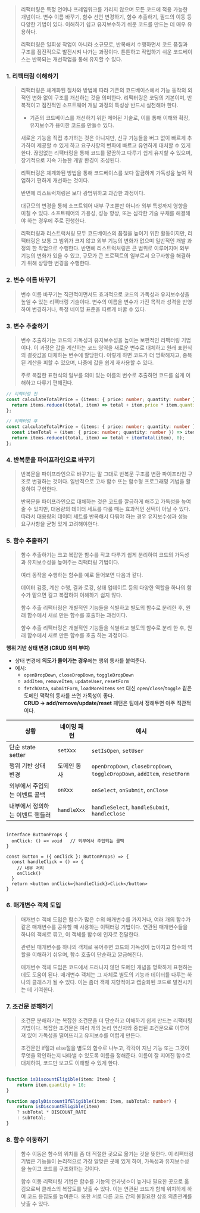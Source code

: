 > 리팩터링은 특정 언어나 프레임워크를 가리지 않으며 모든 코드에 적용 가능한 개념이다.
> 변수 이름 바꾸기, 함수 선언 변경하기, 함수 추출하기, 필드의 이동 등 다양한 기법이 있다.
> 이해하기 쉽고 유지보수하기 쉬운 코드를 만드는 데 매우 유용하다.
> 
> 리팩터링은 일회성 작업이 아니라 소규모로, 반복해서 수행하면서 코드 품질과 구조를 점진적으로 발전시켜 나가는 과정이다. 튼튼하고 작업하기 쉬운 코드베이스는 반복되는 개선작업을 통해 유지할 수 있다.


### 1. 리팩터링 이해하기

> 리팩터링은 체계화된 절차와 방법에 따라 기존의 코드베이스에서 기능 동작의 외적인 변화 없이 구조를 개선하는 것을 의미한다. 리팩터링은 코딩의 기본이며, 반복적이고 점진적인 소프트웨어 개발 과정의 특성상 반드시 실천해야 한다.
> 
> - 기존의 코드베이스를 개선하기 위한 제어된 기술로, 이를 통해 이해와 확장, 유지보수가 용이한 코드를 만들수 있다.
> 
> 새로운 기능을 직접 추가하는 것은 아니지만, 신규 기능들을 버그 없이 빠르게 추가하여 제공할 수 있게 하고 요구사항의 변화에 빠르고 유연하게 대처할 수 있게 한다. 끊임없는 리팩터링을 통해 코드를 깔끔하고 다루기 쉽게 유지할 수 있으며, 장기적으로 지속 가능한 개발 환경이 조성된다.

> 리팩터링은 체계화된 방법을 통해 코드베이스를 보다 깔금하게 가독성읖 높여 작업하기 편하게 개선하는 것이다.
> 
> 반면에 리스트럭처링은 보다 광범위하고 과감한 과정이다.
> 
> 대규모의 변경을 통해 소프트웨어 내부 구조뿐만 아니라 외부 특성까지 영향을 미칠 수 있다.
> 소프트웨어의 가용성, 성능 향상, 또는 심각한 기술 부채를 해결해야 하는 경우에 주로 진행한다.

>리팩터링과 리스트럭처링 모두 코드베이스의 품질을 높이기 위한 활동이지만, 리팩터링은 보통 그 범위가 크지 않고 외부 기능의 변화가 없으며 일반적인 개발 과정의 한 작업으로 수행한다. 반면에 리스트럭처링은 큰 범위로 이루어지며 외부 기능의 변화가 있을 수 있고, 규모가 큰 프로젝트의 일부로서 요구사항을 해결하기 위해 상당한 변경을 수행한다.


### 2. 변수 이름 바꾸기

>  변수 이름 바꾸기는 직관적이면서도 효과적으로 코드의 가독성과 유지보수성을 높일 수 있는 리팩터링 기술이다. 변수의 이름을 변수가 가진 목적과 성격을 반영하여 변경하거나, 특정 네이밍 표준을 따르게 바꿀 수 있다.

### 3. 변수 추출하기

> 변수 추출하기는 코드의 가독성과 유지보수성을 높이는 보편적인 리팩터링 기법이다. 이 과정은 값을 계산하는 코드 영역을 새로운 변수로 대체하고 원래 표현식의 결괏값을 대체하는 변수에 할당한다. 이렇게 하면 코드가 더 명확해지고, 중복된 계산을 피할 수 있으며, 나중에 값을 쉽게 재사용할 수 있다.
> 
> 주로 복잡한 표현식의 일부를 의미 있는 이름의 변수로 추출하면 코드를 쉽게 이해하고 다루기 편해진다.

``` ts
// 리팩터링 전
const calculateTotalPrice = (items: { price: number; quantity: number }[]) => {
  return items.reduce((total, item) => total + item.price * item.quantity, 0);
};
```

``` ts
// 리팩터링 후
const calculateTotalPrice = (items: { price: number; quantity: number }[]) => {
  const itemTotal = (item: { price: number; quantity: number }) => item.price * item.quantity;
  return items.reduce((total, item) => total + itemTotal(item), 0);
};

```

### 4. 반복문을 파이프라인으로 바꾸기

> 반복문을 파이프라인으로 바꾸기는 말 그대로 반복문 구조를 변환 파이프라인 구조로 변경하는 것이다.
> 일반적으로 고차 함수 또는 함수형 프로그래밍 기법을 활용하여 구현한다.
> 
> 반복문을 파이프라인으로 대체하는 것은 코드를 깔금하게 해주고 가독성을 높여줄 수 있지만, 대용량의 데이터 세트를 다룰 때는 효과적인 선택이 아닐 수 있다. 따라서 대용량의 데이터 세트를 반복해서 다뤄야 하는 경우 유지보수성과 성능 요구사항을 균형 있게 고려해야한다.

### 5. 함수 추출하기

>  함수 추출하기는 크고 복잡한 함수를 작고 다루기 쉽게 분리하여 코드의 가독성과 유지보수성을 높여주는 리팩터링 기법이다.
>  
>  여러 동작을 수행하는 함수를 예로 들어보면 다음과 같다.
>  
>  데이터 검증, 계산 수행, 결과 로깅, 상태 업데이트 등의 다양한 역할을 하나의 함수가 맡으면 길고 복잡하여 이해하기 쉽지 않다.
>  
>  함수 추출 리팩터링은 개별적인 기능들을 식별하고 별도의 함수로 분리한 후, 원래 함수에서 새로 만든 함수를 호출하는 과정이다.
>  
>  함수 추출 리팩터링은 개별적인 기능들을 식별하고 별도의 함수로 분리 한 후, 원래 함수에서 새로 만든 함수를 호출 하는 과정이다.


**행위 기반 상태 변경 (CRUD 의미 부여)**

- 상태 변경에 **의도가 들어가는 경우**에는 행위 동사를 붙여준다. 
- 예시:
    - `openDropDown`, `closeDropDown`, `toggleDropDown`
    - `addItem`, `removeItem`, `updateUser`, `resetForm`
    - `fetchData`, `submitForm`, `loadMoreItems`
`set` 대신 `open`/`close`/`toggle` 같은 도메인 맥락의 동사를 쓰면 가독성이 좋다.  
 **CRUD → add/remove/update/reset** 패턴은 팀에서 정해두면 아주 직관적이다.

|상황|네이밍 패턴|예시|
|---|---|---|
|단순 state setter|`setXxx`|`setIsOpen`, `setUser`|
|행위 기반 상태 변경|도메인 동사|`openDropDown`, `closeDropDown`, `toggleDropDown`, `addItem`, `resetForm`|
|외부에서 주입되는 이벤트 콜백|`onXxx`|`onSelect`, `onSubmit`, `onClose`|
|내부에서 정의하는 이벤트 핸들러|`handleXxx`|`handleSelect`, `handleSubmit`, `handleClose`|
``` tsx

interface ButtonProps {
  onClick: () => void   // 외부에서 주입되는 콜백
}

const Button = ({ onClick }: ButtonProps) => {
  const handleClick = () => {
    // 내부 처리
    onClick()
  }
  return <button onClick={handleClick}>Click</button>
}
```
### 6. 매개변수 객체 도입

> 매개변수 객체 도입은 함수가 많은 수의 매개변수를 가지거나, 여러 개의 함수가 같은 매개변수를 공유할 때 사용하는 이팩터링 기법이다. 연관된 매개변수들을 하나의 객체로 묶고, 이 객체를 함수에 인자로 전달한다.
> 
> 관련된 매개변수를 하나의 객체로 묶어주면 코드의 가독성이 높아지고 함수의 역할을 이해하기 쉬우며, 함수 호출이 단순하고 깔금해진다.
> 
> 매개변수 객체 도입은 코드에서 드러나지 않던 도메인 개념을 명확하게 표현하는 데도 도움이 된다.
> 매개변수 객체는 그 자체로 별도의 기능과 데이터를 다루는 하나의 클래스가 될 수 있다. 이는 좀더 객체 지향적이고 캡술화된 코드로 발전시키는 데 기여한다.


### 7. 조건문 분해하기

> 조건문 분해하기는 복잡한 조건문을 더 단순하고 이해하기 쉽게 만드는 리팩터링 기법이다. 복잡한 조건문은 여러 개의 논리 연산자와 중첩된 조건문으로 이루어져 있어 가독성을 떨어뜨리고 유지보수를 어렵게 만든다.
> 
> 조건문인 if절과 else절을 별도의 함수로 나누고, 각각이 지닌 기능 또는 그것이 무엇을 확인하는지 나타낼 수 있도록 이름을 정해준다. 이름이 잘 지어진 함수로 대체하여, 코드만 보고도 이해할 수 있게 한다.


``` ts

function isDiscountEligible(item: Item) {
	return item.quantity > 10;
}

function applyDiscountIfEligible(item: Item, subTotal: number) {
	return isDiscountEligible(item)
	? subTotal * DISCOUNT_RATE
	: subTotal;
}

```

### 8. 함수 이동하기

> 함수 이동은 함수의 위치를 좀 더 적절한 곳으로 옮기는 것을 뜻한다.
> 이 리팩터링 기법은 기능들이 논리적으로 가장 알맞은 곳에 있게 하여, 가독성과 유지보수성을 높이고 코드를 구조화하는 것이다.
> 
> 함수 이동 리팩터링 기법은 함수를 기능의 연과넛ㅇ이 높거나 필요한 곳으로 옮김으로써 클래스의 복잡도를 낮출 수 있다. 이는 연관된 코드가 함께 위치하게 하여 코드 응집도를 높여준다. 또한 서로 다른 코드 간의 불필요한 상호 의존관계를 낮출 수 있다.